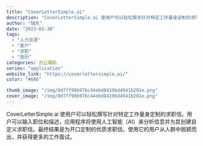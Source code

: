 ```yaml
---
title: "CoverLetterSimple.ai"
description: "CoverLetterSimple.ai 使用户可以轻松撰写针对特定工作量身定制的求职信。用户可以输入职位和描述，应用程"
author: "瑞东"
date: "2023-03-30"
tags:
  - "人力资源"
  - "客户"
  - "求职"
  - "简历"
categories: 办公辅助
series: "application"
website_link: "https://coverlettersimple.ai/"
color: "#666"

thumb_image: "/img/0d7ff90b97bc44ebd8419bd4941b201e.png"
cover_image: "/img/0d7ff90b97bc44ebd8419bd4941b201e.png"
---
```


CoverLetterSimple.ai 使用户可以轻松撰写针对特定工作量身定制的求职信。用户可以输入职位和描述，应用程序将使用人工智能（AI）来分析信息并为其创建自定义求职信。最终结果是为开口定制的优质求职信。使用它的用户从人群中脱颖而出，并获得更多的工作面试。